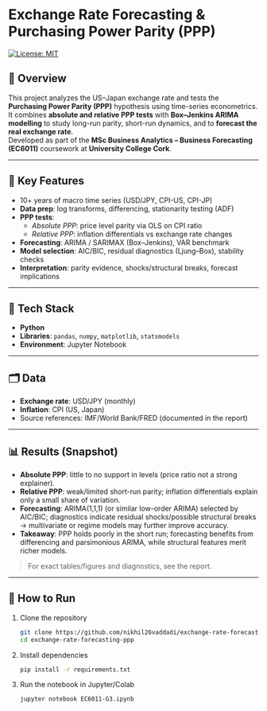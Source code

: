# Exchange Rate Forecasting & Purchasing Power Parity (PPP)

[![License: MIT](https://img.shields.io/badge/License-MIT-green.svg)](LICENSE)

## 📌 Overview
This project analyzes the US–Japan exchange rate and tests the **Purchasing Power Parity (PPP)** hypothesis using time-series econometrics. It combines **absolute and relative PPP tests** with **Box–Jenkins ARIMA modelling** to study long-run parity, short-run dynamics, and to **forecast the real exchange rate**.  
Developed as part of the **MSc Business Analytics – Business Forecasting (EC6011)** coursework at **University College Cork**.

---

## 🔑 Key Features
- 10+ years of macro time series (USD/JPY, CPI-US, CPI-JP)
- **Data prep**: log transforms, differencing, stationarity testing (ADF)
- **PPP tests**:  
  - *Absolute PPP*: price level parity via OLS on CPI ratio  
  - *Relative PPP*: inflation differentials vs exchange rate changes
- **Forecasting**: ARIMA / SARIMAX (Box–Jenkins), VAR benchmark
- **Model selection**: AIC/BIC, residual diagnostics (Ljung–Box), stability checks
- **Interpretation**: parity evidence, shocks/structural breaks, forecast implications

---

## 🧰 Tech Stack
- **Python**
- **Libraries**: `pandas`, `numpy`, `matplotlib`, `statsmodels`
- **Environment**: Jupyter Notebook

---

## 🗂 Data
- **Exchange rate**: USD/JPY (monthly)
- **Inflation**: CPI (US, Japan)
- Source references: IMF/World Bank/FRED (documented in the report)

---

## 📊 Results (Snapshot)
- **Absolute PPP**: little to no support in levels (price ratio not a strong explainer).
- **Relative PPP**: weak/limited short-run parity; inflation differentials explain only a small share of variation.
- **Forecasting**: ARIMA(1,1,1) (or similar low-order ARIMA) selected by AIC/BIC; diagnostics indicate residual shocks/possible structural breaks → multivariate or regime models may further improve accuracy.
- **Takeaway**: PPP holds poorly in the short run; forecasting benefits from differencing and parsimonious ARIMA, while structural features merit richer models.

> For exact tables/figures and diagnostics, see the report.

---

## 🚀 How to Run

1. Clone the repository  
   ```bash
   git clone https://github.com/nikhil26vaddadi/exchange-rate-forecasting-ppp.git
   cd exchange-rate-forecasting-ppp
2. Install dependencies
   ```bash
   pip install -r requirements.txt
3. Run the notebook in Jupyter/Colab
   ```bash
   jupyter notebook EC6011-G3.ipynb
